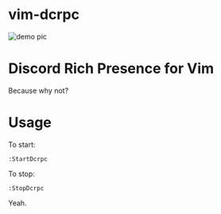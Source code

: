 # vim-dcrpc

![demo pic](https://gitlab.com/betseg/vim-dcrpc/raw/master/pics/demo.png)

# Discord Rich Presence for Vim

Because why not?

# Usage

To start:

```
:StartDcrpc
```

To stop:

```
:StopDcrpc
```

Yeah.

